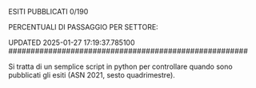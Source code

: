ESITI PUBBLICATI 0/190 

PERCENTUALI DI PASSAGGIO PER SETTORE:

UPDATED 2025-01-27 17:19:37.785100
###################################################### 

Si tratta di un semplice script in python per controllare quando sono pubblicati gli esiti (ASN 2021, sesto quadrimestre).

